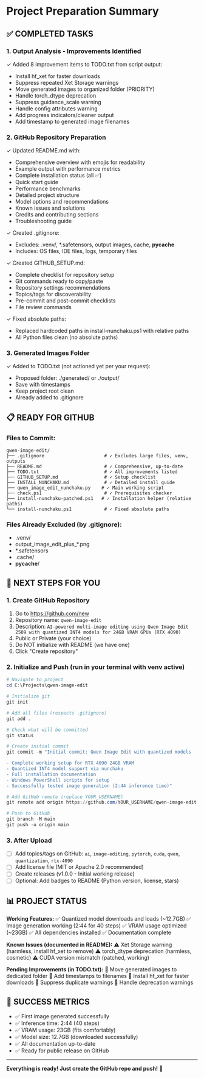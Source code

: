 # Project Preparation Summary

## ✅ COMPLETED TASKS

### 1. Output Analysis - Improvements Identified
✓ Added 8 improvement items to TODO.txt from script output:
  - Install hf_xet for faster downloads
  - Suppress repeated Xet Storage warnings  
  - Move generated images to organized folder (PRIORITY)
  - Handle torch_dtype deprecation
  - Suppress guidance_scale warning
  - Handle config attributes warning
  - Add progress indicators/cleaner output
  - Add timestamp to generated image filenames

### 2. GitHub Repository Preparation
✓ Updated README.md with:
  - Comprehensive overview with emojis for readability
  - Example output with performance metrics
  - Complete installation status (all ✅)
  - Quick start guide
  - Performance benchmarks
  - Detailed project structure
  - Model options and recommendations
  - Known issues and solutions
  - Credits and contributing sections
  - Troubleshooting guide

✓ Created .gitignore:
  - Excludes: .venv/, *.safetensors, output images, cache, __pycache__
  - Includes: OS files, IDE files, logs, temporary files

✓ Created GITHUB_SETUP.md:
  - Complete checklist for repository setup
  - Git commands ready to copy/paste
  - Repository settings recommendations
  - Topics/tags for discoverability
  - Pre-commit and post-commit checklists
  - File review commands

✓ Fixed absolute paths:
  - Replaced hardcoded paths in install-nunchaku.ps1 with relative paths
  - All Python files clean (no absolute paths)

### 3. Generated Images Folder
✓ Added to TODO.txt (not actioned yet per your request):
  - Proposed folder: ./generated/ or ./output/
  - Save with timestamps
  - Keep project root clean
  - Already added to .gitignore

## 📋 READY FOR GITHUB

### Files to Commit:
```
qwen-image-edit/
├── .gitignore                      # ✓ Excludes large files, venv, outputs
├── README.md                       # ✓ Comprehensive, up-to-date
├── TODO.txt                        # ✓ All improvements listed
├── GITHUB_SETUP.md                 # ✓ Setup checklist
├── INSTALL_NUNCHAKU.md             # ✓ Detailed install guide
├── qwen_image_edit_nunchaku.py    # ✓ Main working script
├── check.ps1                       # ✓ Prerequisites checker
├── install-nunchaku-patched.ps1   # ✓ Installation helper (relative paths)
└── install-nunchaku.ps1            # ✓ Fixed absolute paths
```

### Files Already Excluded (by .gitignore):
- .venv/
- output_image_edit_plus_*.png
- *.safetensors
- .cache/
- __pycache__/

## 🚀 NEXT STEPS FOR YOU

### 1. Create GitHub Repository
1. Go to https://github.com/new
2. Repository name: `qwen-image-edit`
3. Description: `AI-powered multi-image editing using Qwen Image Edit 2509 with quantized INT4 models for 24GB VRAM GPUs (RTX 4090)`
4. Public or Private (your choice)
5. Do NOT initialize with README (we have one)
6. Click "Create repository"

### 2. Initialize and Push (run in your terminal with venv active)

```powershell
# Navigate to project
cd C:\Projects\qwen-image-edit

# Initialize git
git init

# Add all files (respects .gitignore)
git add .

# Check what will be committed
git status

# Create initial commit
git commit -m "Initial commit: Qwen Image Edit with quantized models

- Complete working setup for RTX 4090 24GB VRAM
- Quantized INT4 model support via nunchaku
- Full installation documentation
- Windows PowerShell scripts for setup
- Successfully tested image generation (2:44 inference time)"

# Add GitHub remote (replace YOUR_USERNAME)
git remote add origin https://github.com/YOUR_USERNAME/qwen-image-edit.git

# Push to GitHub
git branch -M main
git push -u origin main
```

### 3. After Upload
- [ ] Add topics/tags on GitHub: `ai`, `image-editing`, `pytorch`, `cuda`, `qwen`, `quantization`, `rtx-4090`
- [ ] Add license file (MIT or Apache 2.0 recommended)
- [ ] Create releases (v1.0.0 - Initial working release)
- [ ] Optional: Add badges to README (Python version, license, stars)

## 📊 PROJECT STATUS

**Working Features:**
✅ Quantized model downloads and loads (~12.7GB)
✅ Image generation working (2:44 for 40 steps)
✅ VRAM usage optimized (~23GB)
✅ All dependencies installed
✅ Documentation complete

**Known Issues (documented in README):**
⚠️ Xet Storage warning (harmless, install hf_xet to remove)
⚠️ torch_dtype deprecation (harmless, cosmetic)
⚠️ CUDA version mismatch (patched, working)

**Pending Improvements (in TODO.txt):**
🔲 Move generated images to dedicated folder
🔲 Add timestamps to filenames
🔲 Install hf_xet for faster downloads
🔲 Suppress duplicate warnings
🔲 Handle deprecation warnings

## 🎉 SUCCESS METRICS

- ✅ First image generated successfully
- ✅ Inference time: 2:44 (40 steps)
- ✅ VRAM usage: 23GB (fits comfortably)
- ✅ Model size: 12.7GB (downloaded successfully)
- ✅ All documentation up-to-date
- ✅ Ready for public release on GitHub

---

**Everything is ready! Just create the GitHub repo and push!** 🚀
